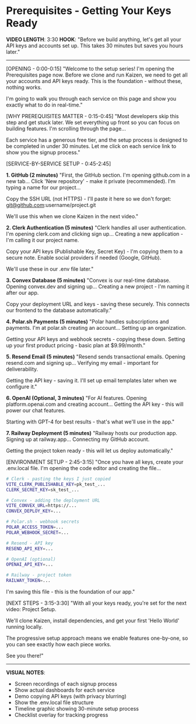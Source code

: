# Prerequisites - Getting Your Keys Ready

**VIDEO LENGTH**: 3:30
**HOOK**: "Before we build anything, let's get all your API keys and accounts set up. This takes 30 minutes but saves you hours later."

---

[OPENING - 0:00-0:15]
"Welcome to the setup series! I'm opening the Prerequisites page now. Before we clone and run Kaizen, we need to get all your accounts and API keys ready. This is the foundation - without these, nothing works.

I'm going to walk you through each service on this page and show you exactly what to do in real-time."

[WHY PREREQUISITES MATTER - 0:15-0:45]
"Most developers skip this step and get stuck later. We set everything up front so you can focus on building features. I'm scrolling through the page...

Each service has a generous free tier, and the setup process is designed to be completed in under 30 minutes. Let me click on each service link to show you the signup process."

[SERVICE-BY-SERVICE SETUP - 0:45-2:45]

**1. GitHub (2 minutes)**
"First, the GitHub section. I'm opening github.com in a new tab... Click 'New repository' - make it private (recommended). I'm typing a name for our project...

Copy the SSH URL (not HTTPS) - I'll paste it here so we don't forget: git@github.com:username/project.git

We'll use this when we clone Kaizen in the next video."

**2. Clerk Authentication (5 minutes)**
"Clerk handles all user authentication. I'm opening clerk.com and clicking sign up... Creating a new application - I'm calling it our project name.

Copy your API keys (Publishable Key, Secret Key) - I'm copying them to a secure note. Enable social providers if needed (Google, GitHub).

We'll use these in our .env file later."

**3. Convex Database (5 minutes)**
"Convex is our real-time database. Opening convex.dev and signing up... Creating a new project - I'm naming it after our app.

Copy your deployment URL and keys - saving these securely. This connects our frontend to the database automatically."

**4. Polar.sh Payments (5 minutes)**
"Polar handles subscriptions and payments. I'm at polar.sh creating an account... Setting up an organization.

Getting your API keys and webhook secrets - copying these down. Setting up your first product pricing - basic plan at $9.99/month."

**5. Resend Email (5 minutes)**
"Resend sends transactional emails. Opening resend.com and signing up... Verifying my email - important for deliverability.

Getting the API key - saving it. I'll set up email templates later when we configure it."

**6. OpenAI (Optional, 3 minutes)**
"For AI features. Opening platform.openai.com and creating account... Getting the API key - this will power our chat features.

Starting with GPT-4 for best results - that's what we'll use in the app."

**7. Railway Deployment (5 minutes)**
"Railway hosts our production app. Signing up at railway.app... Connecting my GitHub account.

Getting the project token ready - this will let us deploy automatically."

[ENVIRONMENT SETUP - 2:45-3:15]
"Once you have all keys, create your .env.local file. I'm opening the code editor and creating the file...

```bash
# Clerk - pasting the keys I just copied
VITE_CLERK_PUBLISHABLE_KEY=pk_test_...
CLERK_SECRET_KEY=sk_test_...

# Convex - adding the deployment URL
VITE_CONVEX_URL=https://...
CONVEX_DEPLOY_KEY=...

# Polar.sh - webhook secrets
POLAR_ACCESS_TOKEN=...
POLAR_WEBHOOK_SECRET=...

# Resend - API key
RESEND_API_KEY=...

# OpenAI (optional)
OPENAI_API_KEY=...

# Railway - project token
RAILWAY_TOKEN=...
```

I'm saving this file - this is the foundation of our app."

[NEXT STEPS - 3:15-3:30]
"With all your keys ready, you're set for the next video: Project Setup.

We'll clone Kaizen, install dependencies, and get your first 'Hello World' running locally.

The progressive setup approach means we enable features one-by-one, so you can see exactly how each piece works.

See you there!"

---

**VISUAL NOTES**:
- Screen recordings of each signup process
- Show actual dashboards for each service
- Demo copying API keys (with privacy blurring)
- Show the .env.local file structure
- Timeline graphic showing 30-minute setup process
- Checklist overlay for tracking progress
